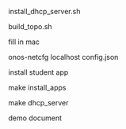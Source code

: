 install_dhcp_server.sh

build_topo.sh

fill in mac

onos-netcfg localhost config.json

install student app

make install_apps

make dhcp_server

demo document